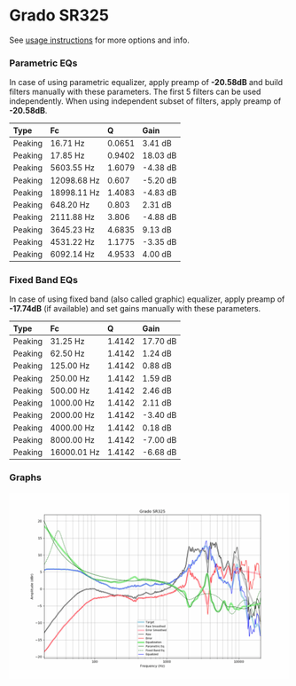 # Grado SR325
See [usage instructions](https://github.com/jaakkopasanen/AutoEq#usage) for more options and info.

### Parametric EQs
In case of using parametric equalizer, apply preamp of **-20.58dB** and build filters manually
with these parameters. The first 5 filters can be used independently.
When using independent subset of filters, apply preamp of **-20.58dB**.

| Type    | Fc          |      Q | Gain     |
|:--------|:------------|:-------|:---------|
| Peaking | 16.71 Hz    | 0.0651 | 3.41 dB  |
| Peaking | 17.85 Hz    | 0.9402 | 18.03 dB |
| Peaking | 5603.55 Hz  | 1.6079 | -4.38 dB |
| Peaking | 12098.68 Hz | 0.607  | -5.20 dB |
| Peaking | 18998.11 Hz | 1.4083 | -4.83 dB |
| Peaking | 648.20 Hz   | 0.803  | 2.31 dB  |
| Peaking | 2111.88 Hz  | 3.806  | -4.88 dB |
| Peaking | 3645.23 Hz  | 4.6835 | 9.13 dB  |
| Peaking | 4531.22 Hz  | 1.1775 | -3.35 dB |
| Peaking | 6092.14 Hz  | 4.9533 | 4.00 dB  |

### Fixed Band EQs
In case of using fixed band (also called graphic) equalizer, apply preamp of **-17.74dB**
(if available) and set gains manually with these parameters.

| Type    | Fc          |      Q | Gain     |
|:--------|:------------|:-------|:---------|
| Peaking | 31.25 Hz    | 1.4142 | 17.70 dB |
| Peaking | 62.50 Hz    | 1.4142 | 1.24 dB  |
| Peaking | 125.00 Hz   | 1.4142 | 0.88 dB  |
| Peaking | 250.00 Hz   | 1.4142 | 1.59 dB  |
| Peaking | 500.00 Hz   | 1.4142 | 2.46 dB  |
| Peaking | 1000.00 Hz  | 1.4142 | 2.11 dB  |
| Peaking | 2000.00 Hz  | 1.4142 | -3.40 dB |
| Peaking | 4000.00 Hz  | 1.4142 | 0.18 dB  |
| Peaking | 8000.00 Hz  | 1.4142 | -7.00 dB |
| Peaking | 16000.01 Hz | 1.4142 | -6.68 dB |

### Graphs
![](./Grado%20SR325.png)